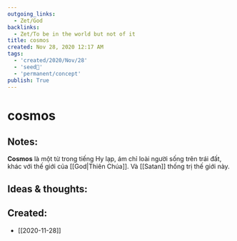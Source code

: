 ```yaml
---
outgoing_links:
  - Zet/God
backlinks:
  - Zet/To be in the world but not of it
title: cosmos
created: Nov 28, 2020 12:17 AM
tags:
  - 'created/2020/Nov/28'
  - 'seed🥜'
  - 'permanent/concept'
publish: True
---
```

# cosmos

## Notes:
**Cosmos** là một từ trong tiếng Hy lạp, ám chỉ loài người sống trên trái đất, khác với thế giới của [[God|Thiên Chúa]]. Và [[Satan]] thống trị thế giới này.

## Ideas & thoughts:
## Created:
- [[2020-11-28]]
